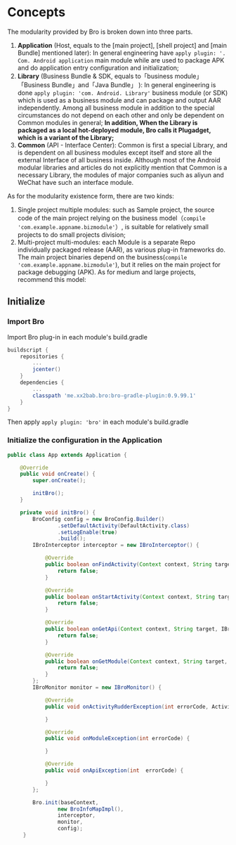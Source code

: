 # Concepts

The modularity provided by Bro is broken down into three parts.

1. **Application** (Host, equals to the [main project], [shell project] and [main Bundle] mentioned later): In general engineering have ` apply plugin: '. Com. Android application ` main module while are used to package APK and do application entry configuration and initialization;
2.  **Library** (Business Bundle & SDK, equals to「business module」「Business Bundle」and「Java Bundle」 ): In general engineering is done ` apply plugin: 'com. Android. Library' ` business module (or SDK) which is used as a business module and can package and output AAR independently. Among all business module in addition to the special circumstances do not depend on each other and only be dependent on Common modules in general; **In addition, When the Library is packaged as a local hot-deployed module, Bro calls it Plugadget, which is a variant of the Library;**
3. **Common** (API - Interface Center): Common is first a special  Library, and is dependent on all business modules except itself and store all the external Interface of all business inside. Although most of the Android modular libraries and articles do not explicitly mention that Common is a necessary Library, the modules of major companies such as aliyun and WeChat have such an interface module.

As for the  modularity existence form, there are two kinds:

1. Single project multiple modules: such as Sample project, the source code of the main project relying on the business model（`compile 'com.example.appname.bizmodule'`）, is suitable for relatively small projects to do small projects division;
2. Multi-project multi-modules: each Module is a separate Repo individually packaged release (AAR), as various plug-in frameworks do. The main project binaries depend on the business(`compile 'com.example.appname.bizmodule'`), but it relies on the main project for package debugging (APK). As for medium and large projects, recommend this model:

## Initialize

### Import Bro

Import Bro plug-in in each module's build.gradle

``` gradle
buildscript {
    repositories {
        ...
        jcenter()
    }
    dependencies {
        ...
        classpath 'me.xx2bab.bro:bro-gradle-plugin:0.9.99.1'
    }
}
```

Then apply `apply plugin: 'bro'` in each module's build.gradle


### Initialize the configuration in the Application

``` java
public class App extends Application {

    @Override
    public void onCreate() {
        super.onCreate();

        initBro();
    }

    private void initBro() {
        BroConfig config = new BroConfig.Builder()
                .setDefaultActivity(DefaultActivity.class)
                .setLogEnable(true)
                .build();
        IBroInterceptor interceptor = new IBroInterceptor() {

            @Override
            public boolean onFindActivity(Context context, String target, Intent intent, BroProperties properties) {
                return false;
            }

            @Override
            public boolean onStartActivity(Context context, String target, Intent intent, BroProperties properties) {
                return false;
            }

            @Override
            public boolean onGetApi(Context context, String target, IBroApi api, BroProperties properties) {
                return false;
            }

            @Override
            public boolean onGetModule(Context context, String target, IBroModule module, BroProperties properties) {
                return false;
            }
        };
        IBroMonitor monitor = new IBroMonitor() {

            @Override
            public void onActivityRudderException(int errorCode, ActivityRudder.Builder builder) {

            }

            @Override
            public void onModuleException(int errorCode) {

            }

            @Override
            public void onApiException(int  errorCode) {

            }
        };

        Bro.init(baseContext,
                new BroInfoMapImpl(),
                interceptor,
                monitor,
                config);
     }         
```
